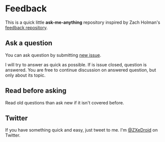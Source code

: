 Feedback
========

This is a quick little **ask-me-anything** repository inspired by Zach Holman's [feedback repository](https://github.com/holman/feedback). 

Ask a question
--------------

You can ask question by submitting [new issue](https://github.com/ZDroid/feedback/issues/new).

I will try to answer as quick as possible. If is issue closed, question is answered. You are free to continue discussion on answered question, but only about its topic.

Read before asking
------------------

Read old questions than ask new if it isn't covered before.

Twitter
-------

If you have something quick and easy, just tweet to me. I'm [@ZXeDroid](https://twitter.com/ZXeDroid) on Twitter.
